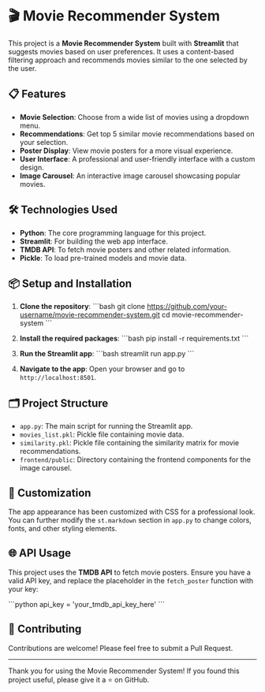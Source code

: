 
# 🎬 Movie Recommender System

This project is a **Movie Recommender System** built with **Streamlit** that suggests movies based on user preferences. It uses a content-based filtering approach and recommends movies similar to the one selected by the user.

## 📋 Features

- **Movie Selection**: Choose from a wide list of movies using a dropdown menu.
- **Recommendations**: Get top 5 similar movie recommendations based on your selection.
- **Poster Display**: View movie posters for a more visual experience.
- **User Interface**: A professional and user-friendly interface with a custom design.
- **Image Carousel**: An interactive image carousel showcasing popular movies.

## 🛠️ Technologies Used

- **Python**: The core programming language for this project.
- **Streamlit**: For building the web app interface.
- **TMDB API**: To fetch movie posters and other related information.
- **Pickle**: To load pre-trained models and movie data.

## 📦 Setup and Installation

1. **Clone the repository**:
    \`\`\`bash
    git clone https://github.com/your-username/movie-recommender-system.git
    cd movie-recommender-system
    \`\`\`

2. **Install the required packages**:
    \`\`\`bash
    pip install -r requirements.txt
    \`\`\`

3. **Run the Streamlit app**:
    \`\`\`bash
    streamlit run app.py
    \`\`\`

4. **Navigate to the app**:
    Open your browser and go to `http://localhost:8501`.

## 🗂️ Project Structure

- `app.py`: The main script for running the Streamlit app.
- `movies_list.pkl`: Pickle file containing movie data.
- `similarity.pkl`: Pickle file containing the similarity matrix for movie recommendations.
- `frontend/public`: Directory containing the frontend components for the image carousel.

## 🎨 Customization

The app appearance has been customized with CSS for a professional look. You can further modify the `st.markdown` section in `app.py` to change colors, fonts, and other styling elements.

## 🌐 API Usage

This project uses the **TMDB API** to fetch movie posters. Ensure you have a valid API key, and replace the placeholder in the `fetch_poster` function with your key:

\`\`\`python
api_key = 'your_tmdb_api_key_here'
\`\`\`

## 🤝 Contributing

Contributions are welcome! Please feel free to submit a Pull Request.

---

Thank you for using the Movie Recommender System! If you found this project useful, please give it a ⭐ on GitHub.
